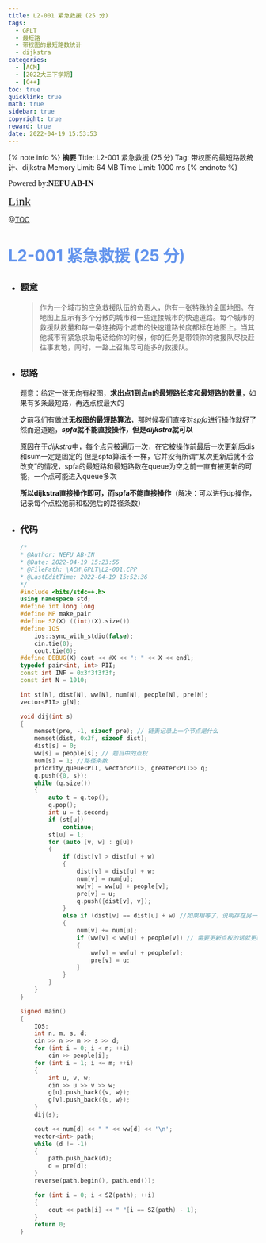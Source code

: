 ```yaml
---
title: L2-001 紧急救援 (25 分)
tags:
  - GPLT
  - 最短路
  - 带权图的最短路数统计
  - dijkstra
categories:
  - [ACM]
  - [2022大三下学期]
  - [C++]
toc: true
quicklink: true
math: true
sidebar: true
copyright: true
reward: true
date: 2022-04-19 15:53:53
---
```



{% note info %}
**摘要**
Title: L2-001 紧急救援 (25 分)
Tag: 带权图的最短路数统计、dijkstra
Memory Limit: 64 MB
Time Limit: 1000 ms
{% endnote %}
<!-- more -->

<font size=3 face=楷体>Powered by:**NEFU AB-IN**</font>

<font color=#FFA500 size=5 face=楷体>[Link](https://pintia.cn/problem-sets/994805046380707840/problems/994805073643683840)</font>

@[TOC](文章目录)

# <font color=#6495ED size=6>L2-001 紧急救援 (25 分)</font>

* ## <font size=4 face=粗体>题意</font>

  >作为一个城市的应急救援队伍的负责人，你有一张特殊的全国地图。在地图上显示有多个分散的城市和一些连接城市的快速道路。每个城市的救援队数量和每一条连接两个城市的快速道路长度都标在地图上。当其他城市有紧急求助电话给你的时候，你的任务是带领你的救援队尽快赶往事发地，同时，一路上召集尽可能多的救援队。

* ## <font size=4 face=粗体>思路</font>

  题意：给定一张无向有权图，**求出点1到点n的最短路长度和最短路的数量**，如果有多条最短路，再选点权最大的

  之前我们有做过**无权图的最短路算法**，那时候我们直接对$spfa$进行操作就好了
  然而这道题，**$spfa$就不能直接操作，但是$dijkstra$就可以**

  原因在于$dijkstra$中，每个点只被遍历一次，在它被操作前最后一次更新后dis和sum一定是固定的
  但是spfa算法不一样，它并没有所谓“某次更新后就不会改变”的情况，spfa的最短路和最短路数在queue为空之前一直有被更新的可能，一个点可能进入queue多次

  **所以dijkstra直接操作即可，而spfa不能直接操作**（解决：可以进行dp操作，记录每个点松弛前和松弛后的路径条数）

* ## <font size=4 face=粗体>代码</font>

  ```cpp
  /*
  * @Author: NEFU AB-IN
  * @Date: 2022-04-19 15:23:55
  * @FilePath: \ACM\GPLT\L2-001.CPP
  * @LastEditTime: 2022-04-19 15:52:36
  */
  #include <bits/stdc++.h>
  using namespace std;
  #define int long long
  #define MP make_pair
  #define SZ(X) ((int)(X).size())
  #define IOS                                                                                                            \
      ios::sync_with_stdio(false);                                                                                       \
      cin.tie(0);                                                                                                        \
      cout.tie(0);
  #define DEBUG(X) cout << #X << ": " << X << endl;
  typedef pair<int, int> PII;
  const int INF = 0x3f3f3f3f;
  const int N = 1010;

  int st[N], dist[N], ww[N], num[N], people[N], pre[N];
  vector<PII> g[N];

  void dij(int s)
  {
      memset(pre, -1, sizeof pre); // 链表记录上一个节点是什么
      memset(dist, 0x3f, sizeof dist);
      dist[s] = 0;
      ww[s] = people[s]; // 题目中的点权
      num[s] = 1; //路径条数
      priority_queue<PII, vector<PII>, greater<PII>> q;
      q.push({0, s});
      while (q.size())
      {
          auto t = q.top();
          q.pop();
          int u = t.second;
          if (st[u])
              continue;
          st[u] = 1;
          for (auto [v, w] : g[u])
          {
              if (dist[v] > dist[u] + w)
              {
                  dist[v] = dist[u] + w;
                  num[v] = num[u];
                  ww[v] = ww[u] + people[v];
                  pre[v] = u;
                  q.push({dist[v], v});
              }
              else if (dist[v] == dist[u] + w) //如果相等了，说明存在另一条最短路
              {
                  num[v] += num[u];
                  if (ww[v] < ww[u] + people[v]) // 需要更新点权的话就更新，顺便更新链表
                  {
                      ww[v] = ww[u] + people[v];
                      pre[v] = u;
                  }
              }
          }
      }
  }

  signed main()
  {
      IOS;
      int n, m, s, d;
      cin >> n >> m >> s >> d;
      for (int i = 0; i < n; ++i)
          cin >> people[i];
      for (int i = 1; i <= m; ++i)
      {
          int u, v, w;
          cin >> u >> v >> w;
          g[u].push_back({v, w});
          g[v].push_back({u, w});
      }
      dij(s);

      cout << num[d] << " " << ww[d] << '\n';
      vector<int> path;
      while (d != -1)
      {
          path.push_back(d);
          d = pre[d];
      }
      reverse(path.begin(), path.end());

      for (int i = 0; i < SZ(path); ++i)
      {
          cout << path[i] << " "[i == SZ(path) - 1];
      }
      return 0;
  }

  ```